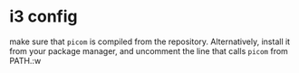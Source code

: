 # i3 config

make sure that `picom` is compiled from
the repository. Alternatively, install it
from your package manager, and uncomment the
line that calls `picom` from PATH.:w

